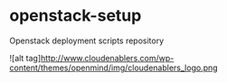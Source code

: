 # openstack-setup
Openstack deployment scripts repository

![alt tag]http://www.cloudenablers.com/wp-content/themes/openmind/img/cloudenablers_logo.png
